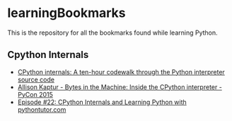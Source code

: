 # learningBookmarks
This is the repository for all the bookmarks found while learning Python.

## Cpython Internals ##
* [
CPython internals: A ten-hour codewalk through the Python interpreter source code](http://pgbovine.net/cpython-internals.htm)
* [Allison Kaptur - Bytes in the Machine: Inside the CPython interpreter - PyCon 2015](https://www.youtube.com/watch?v=HVUTjQzESeo)  
*  [Episode #22: CPython Internals and Learning Python with pythontutor.com](https://talkpython.fm/episodes/show/22/cpython-internals-and-learning-python-with-pythontutor.com)
